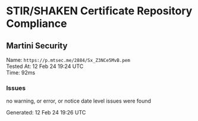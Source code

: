 # STIR/SHAKEN Certificate Repository Compliance

## Martini Security

Name: `https://p.mtsec.me/2884/Sx_Z3NCe5MvB.pem`\
Tested At: 12 Feb 24 19:24 UTC\
Time: 92ms

### Issues

no warning, or error, or notice date level issues were found

Generated: 12 Feb 24 19:26 UTC